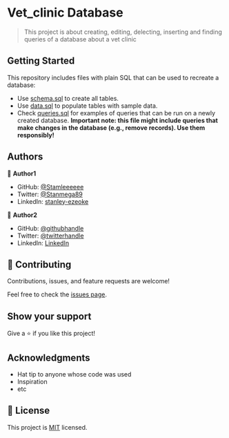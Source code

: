 # Vet_clinic Database

> This project is about creating, editing, delecting, inserting and finding queries of a database about a vet clinic



## Getting Started

This repository includes files with plain SQL that can be used to recreate a database:

- Use [schema.sql](https://github.com/Stanleeeeee/vet_clinic-Database/blob/development/schema.sql) to create all tables.
- Use [data.sql](https://github.com/Stanleeeeee/vet_clinic-Database/blob/development/data.sql) to populate tables with sample data.
- Check [queries.sql](https://github.com/Stanleeeeee/vet_clinic-Database/blob/development/queries.sql) for examples of queries that can be run on a newly created database. **Important note: this file might include queries that make changes in the database (e.g., remove records). Use them responsibly!**


## Authors

👤 **Author1**

- GitHub: [@Stamleeeeee](https://github.com/Stanleeeeee)
- Twitter: [@Stanmega89](https://twitter.com/Stanmega89)
- LinkedIn: [stanley-ezeoke](https://linkedin.com/in/stanley-ezeoke)


👤 **Author2**
- GitHub: [@githubhandle](https://github.com/SiansandaTamara)
- Twitter: [@twitterhandle](https://twitter.com/TamaraSiansanda)
- LinkedIn: [LinkedIn](https://www.linkedin.com/in/tamara-siansanda/)


## 🤝 Contributing

Contributions, issues, and feature requests are welcome!

Feel free to check the [issues page](../../issues/).

## Show your support

Give a ⭐️ if you like this project!

## Acknowledgments

- Hat tip to anyone whose code was used
- Inspiration
- etc

## 📝 License

This project is [MIT](./MIT.md) licensed.
